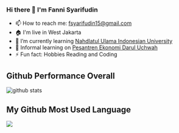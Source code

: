 ### Hi there 👋 I'm Fanni Syarifudin


<!--**fs-15/fs-15** is a ✨ _special_ ✨ repository because its `README.md` (this file) appears on your GitHub profile. 
Here are some ideas to get you started:-->

- 📫 How to reach me: fsyarifudin15@gmail.com
- 🏠 I'm live in West Jakarta
- 🏫 I’m currently learning [Nahdlatul Ulama Indonesian University](https://unusia.ac.id)
- 🏬 Informal learning on [Pesantren Ekonomi Darul Uchwah](https://hobindonesia.id)
- ⚡ Fun fact: Hobbies Reading and Coding

## Github Performance Overall

![github stats](https://github-readme-stats.vercel.app/api?username=fs-15&show_icons=true)

## My Github Most Used Language

<img src="https://github-readme-stats.vercel.app/api/top-langs/?username=fs-15&theme=vue">

